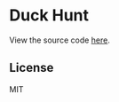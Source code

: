 # Duck Hunt

View the source code [here](https://github.com/MattSurabian/DuckHunt-JS).

## License
MIT